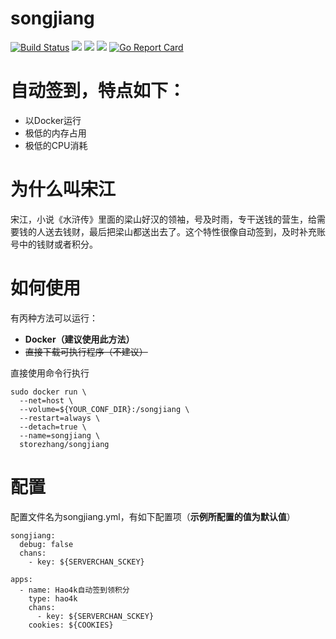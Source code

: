 # songjiang
[![Build Status](https://cloud.drone.io/api/badges/storezhang/songjiang/status.svg)](https://cloud.drone.io/storezhang/songjiang)
[![](https://images.microbadger.com/badges/image/storezhang/songjiang.svg)](https://microbadger.com/images/storezhang/songjiang "Get your own image badge on microbadger.com")
[![](https://images.microbadger.com/badges/version/storezhang/songjiang.svg)](https://microbadger.com/images/storezhang/songjiang "Get your own version badge on microbadger.com")
[![](https://images.microbadger.com/badges/commit/storezhang/songjiang.svg)](https://microbadger.com/images/storezhang/songjiang "Get your own commit badge on microbadger.com")
[![Go Report Card](https://goreportcard.com/badge/github.com/storezhang/songjiang)](https://goreportcard.com/report/github.com/storezhang/songjiang)

# 自动签到，特点如下：
- 以Docker运行
- 极低的内存占用
- 极低的CPU消耗


# 为什么叫宋江
宋江，小说《水浒传》里面的梁山好汉的领袖，号及时雨，专干送钱的营生，给需要钱的人送去钱财，最后把梁山都送出去了。这个特性很像自动签到，及时补充账号中的钱财或者积分。


# 如何使用
有丙种方法可以运行：
- **Docker（建议使用此方法）**
- ~~直接下载可执行程序（不建议）~~

直接使用命令行执行
```
sudo docker run \
  --net=host \
  --volume=${YOUR_CONF_DIR}:/songjiang \
  --restart=always \
  --detach=true \
  --name=songjiang \
  storezhang/songjiang
```


# 配置
配置文件名为songjiang.yml，有如下配置项（**示例所配置的值为默认值**）
```
songjiang:
  debug: false
  chans:
    - key: ${SERVERCHAN_SCKEY}

apps:
  - name: Hao4k自动签到领积分
    type: hao4k
    chans:
      - key: ${SERVERCHAN_SCKEY}
    cookies: ${COOKIES}
```
